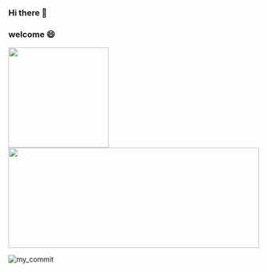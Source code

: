 ### Hi there 👋

<!--
**ahuang007/ahuang007** is a ✨ _special_ ✨ repository because its `README.md` (this file) appears on your GitHub profile.

Here are some ideas to get you started:

- 🔭 I’m currently working on ...
- 🌱 I’m currently learning ...
- 👯 I’m looking to collaborate on ...
- 🤔 I’m looking for help with ...
- 💬 Ask me about ...
- 📫 How to reach me: ...
- 😄 Pronouns: ...
- ⚡ Fun fact: ...
-->
### welcome :smile:

<p align="left">
<a href="https://github.com/ahuang007">
  <img height="200em" src="https://github-readme-stats-eight-theta.vercel.app/api/top-langs/?username=ahuang007&layout=compact&langs_count=10&theme=algolia"/>
  <img width="500em" height="200em" src="https://github-readme-stats-eight-theta.vercel.app/api?username=ahuang007&show_icons=true&theme=algolia&include_all_commits=true&count_private=true"/>
</a>
</p>


![my_commit](https://github-profile-trophy.vercel.app/?username=ahuang007)

